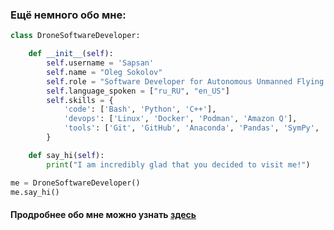 
### Ещё немного обо мне:

```python
class DroneSoftwareDeveloper:

    def __init__(self):
        self.username = 'Sapsan'
        self.name = "Oleg Sokolov"
        self.role = "Software Developer for Autonomous Unmanned Flying Drones"
        self.language_spoken = ["ru_RU", "en_US"]
        self.skills = {
            'code': ['Bash', 'Python', 'C++'],
            'devops': ['Linux', 'Docker', 'Podman', 'Amazon Q'],
            'tools': ['Git', 'GitHub', 'Anaconda', 'Pandas', 'SymPy', 'NumPy', 'SciPy', 'Qt'],
        }

    def say_hi(self):
        print("I am incredibly glad that you decided to visit me!")

me = DroneSoftwareDeveloper()
me.say_hi()
```
#### Продробнее обо мне можно узнать [здесь](https://github.com/al-sapsan/al-sapsan/tree/master)
